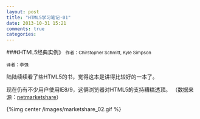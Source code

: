 ```yaml
---
layout: post
title: "HTML5学习笔记-01"
date: 2013-10-31 15:21
comments: true
categories: 
---
```

###《HTML5经典实例》
<small>作者：Chirstopher Schmitt, Kyle Simpson</small>

<small>译者：李强</small>

陆陆续续看了些HTML5的书，觉得这本是讲得比较好的一本了。

现在仍有不少用户使用IE8/9，这俩浏览器对HTML5的支持糟糕透顶。
（数据来源：<a href="http://www.netmarketshare.com/">netmarketshare</a>）

{%img center /images/marketshare_02.gif %}

